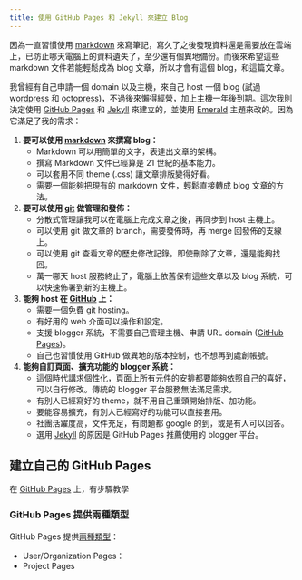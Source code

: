 ```yaml
---
title: 使用 GitHub Pages 和 Jekyll 來建立 Blog
---
```


因為一直習慣使用 [markdown] 來寫筆記，寫久了之後發現資料還是需要放在雲端上，已防止哪天電腦上的資料遺失了，至少還有個異地備份。而後來希望這些 markdown 文件若能輕鬆成為 blog 文章，所以才會有這個 blog，和這篇文章。

我曾經有自己申請一個 domain 以及主機，來自己 host 一個 blog (試過 [wordpress] 和 [octopress])，不過後來懶得經營，加上主機一年後到期。這次我則決定使用 [GitHub Pages] 和 [Jekyll] 來建立的，並使用 [Emerald] 主題來改的。因為它滿足了我的需求：

1. **要可以使用 [markdown] 來撰寫 blog：**
    * Markdown 可以用簡單的文字，表達出文章的架構。
    * 撰寫 Markdown 文件已經算是 21 世紀的基本能力。
    * 可以套用不同 theme (.css) 讓文章排版變得好看。
    * 需要一個能夠把現有的 markdown 文件，輕鬆直接轉成 blog 文章的方法。
2. **要可以使用 [git] 做管理和發佈：**
    * 分散式管理讓我可以在電腦上完成文章之後，再同步到 host 主機上。
    * 可以使用 git 做文章的 branch，需要發佈時，再 merge 回發佈的支線上。
    * 可以使用 git 查看文章的歷史修改記錄。即使刪除了文章，還是能夠找回。
    * 萬一哪天 host 服務終止了，電腦上依舊保有這些文章以及 blog 系統，可以快速佈署到新的主機上。
3. **能夠 host 在 [GitHub] 上：**
    * 需要一個免費 git hosting。
    * 有好用的 web 介面可以操作和設定。
    * 支援 blogger 系統，不需要自己管理主機、申請 URL domain ([GitHub Pages])。
    * 自己也習慣使用 GitHub 做異地的版本控制，也不想再到處創帳號。
4. **能夠自訂頁面、擴充功能的 blogger 系統：**
    * 這個時代講求個性化，頁面上所有元件的安排都要能夠依照自己的喜好，可以自行修改。傳統的 blogger 平台服務無法滿足需求。
    * 有別人已經寫好的 theme，就不用自己重頭開始排版、加功能。
    * 要能容易擴充，有別人已經寫好的功能可以直接套用。
    * 社團活躍度高，文件充足，有問題都 google 的到，或是有人可以回答。
    * 選用 [Jekyll] 的原因是 GitHub Pages 推薦使用的 blogger 平台。




## 建立自己的 GitHub Pages

在 [GitHub Pages](https://pages.github.com) 上，有步驟教學




### GitHub Pages 提供兩種類型

GitHub Pages 提供[兩種類型](https://help.github.com/articles/user-organization-and-project-pages/)：

* User/Organization Pages：
* Project Pages


[markdown]: http://markdown.tw
[GitHub Pages]: https://pages.github.com
[GitHub]: https://github.com
[Jekyll]: http://jekyllrb.com
[Emerald]: https://github.com/KingFelix/emerald
[git]: https://git-scm.com
[wordpress]: https://wordpress.org
[octopress]: http://octopress.org
